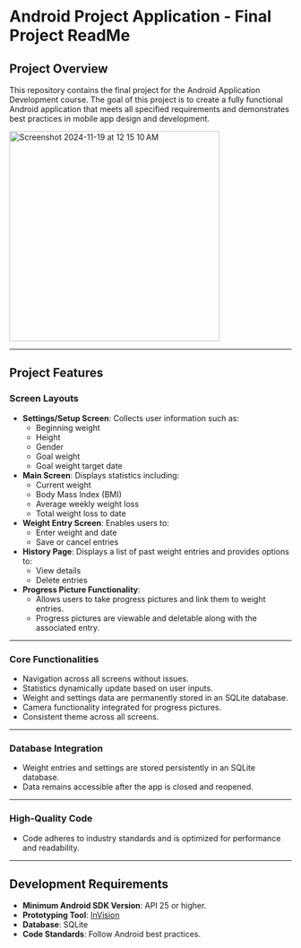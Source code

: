 # Android Project Application - Final Project ReadMe

## Project Overview

This repository contains the final project for the Android Application Development course. The goal of this project is to create a fully functional Android application that meets all specified requirements and demonstrates best practices in mobile app design and development.

<img width="375" alt="Screenshot 2024-11-19 at 12 15 10 AM" src="https://github.com/user-attachments/assets/afb2a4a0-8de8-423e-b28b-5909d81b03bc">

---

## Project Features

### Screen Layouts
- **Settings/Setup Screen**: Collects user information such as:
  - Beginning weight
  - Height
  - Gender
  - Goal weight
  - Goal weight target date
- **Main Screen**: Displays statistics including:
  - Current weight
  - Body Mass Index (BMI)
  - Average weekly weight loss
  - Total weight loss to date
- **Weight Entry Screen**: Enables users to:
  - Enter weight and date
  - Save or cancel entries
- **History Page**: Displays a list of past weight entries and provides options to:
  - View details
  - Delete entries
- **Progress Picture Functionality**:
  - Allows users to take progress pictures and link them to weight entries.
  - Progress pictures are viewable and deletable along with the associated entry.

---

### Core Functionalities
- Navigation across all screens without issues.
- Statistics dynamically update based on user inputs.
- Weight and settings data are permanently stored in an SQLite database.
- Camera functionality integrated for progress pictures.
- Consistent theme across all screens.

---

### Database Integration
- Weight entries and settings are stored persistently in an SQLite database.
- Data remains accessible after the app is closed and reopened.

---

### High-Quality Code
- Code adheres to industry standards and is optimized for performance and readability.

---

## Development Requirements

- **Minimum Android SDK Version**: API 25 or higher.
- **Prototyping Tool**: [InVision](https://projects.invisionapp.com/d/signup)
- **Database**: SQLite
- **Code Standards**: Follow Android best practices.
